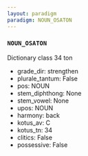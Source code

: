 ```yaml
---
layout: paradigm
paradigm: NOUN_OSATON
---
```

### ` NOUN_OSATON `

Dictionary class 34 ton
* grade_dir: strengthen
* plurale_tantum: False
* pos: NOUN
* stem_diphthong: None
* stem_vowel: None
* upos: NOUN
* harmony: back
* kotus_av: C
* kotus_tn: 34
* clitics: False
* possessive: False
